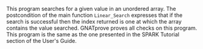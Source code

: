 This program searches for a given value in an unordered array. The
postcondition of the main function `Linear_Search` expresses that if the search
is successful then the index returned is one at which the array contains the
value searched. GNATprove proves all checks on this program. This program is
the same as the one presented in the SPARK Tutorial section of the User's
Guide.

